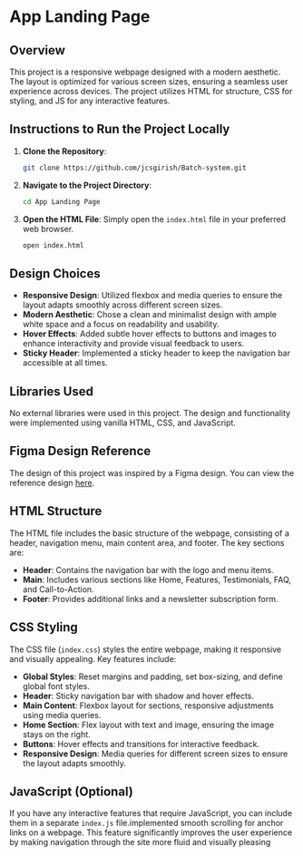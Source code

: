 # App Landing Page

## Overview
This project is a responsive webpage designed with a modern aesthetic. The layout is optimized for various screen sizes, ensuring a seamless user experience across devices. The project utilizes HTML for structure, CSS for styling, and JS for any interactive features.

## Instructions to Run the Project Locally

1. **Clone the Repository**:
    ```sh
    git clone https://github.com/jcsgirish/Batch-system.git
    ```

2. **Navigate to the Project Directory**:
    ```sh
    cd App Landing Page
    ```

3. **Open the HTML File**:
    Simply open the `index.html` file in your preferred web browser.
    ```sh
    open index.html
    ```

## Design Choices
- **Responsive Design**: Utilized flexbox and media queries to ensure the layout adapts smoothly across different screen sizes.
- **Modern Aesthetic**: Chose a clean and minimalist design with ample white space and a focus on readability and usability.
- **Hover Effects**: Added subtle hover effects to buttons and images to enhance interactivity and provide visual feedback to users.
- **Sticky Header**: Implemented a sticky header to keep the navigation bar accessible at all times.

## Libraries Used
No external libraries were used in this project. The design and functionality were implemented using vanilla HTML, CSS, and JavaScript.

## Figma Design Reference
The design of this project was inspired by a Figma design. You can view the reference design [here](https://www.figma.com/community/file/1145991068621514311).

## HTML Structure
The HTML file includes the basic structure of the webpage, consisting of a header, navigation menu, main content area, and footer. The key sections are:
- **Header**: Contains the navigation bar with the logo and menu items.
- **Main**: Includes various sections like Home, Features, Testimonials, FAQ, and Call-to-Action.
- **Footer**: Provides additional links and a newsletter subscription form.

## CSS Styling
The CSS file (`index.css`) styles the entire webpage, making it responsive and visually appealing. Key features include:
- **Global Styles**: Reset margins and padding, set box-sizing, and define global font styles.
- **Header**: Sticky navigation bar with shadow and hover effects.
- **Main Content**: Flexbox layout for sections, responsive adjustments using media queries.
- **Home Section**: Flex layout with text and image, ensuring the image stays on the right.
- **Buttons**: Hover effects and transitions for interactive feedback.
- **Responsive Design**: Media queries for different screen sizes to ensure the layout adapts smoothly.

## JavaScript (Optional)
If you have any interactive features that require JavaScript, you can include them in a separate `index.js` file.implemented smooth scrolling for anchor links on a webpage. This feature significantly improves the user experience by making navigation through the site more fluid and visually pleasing


